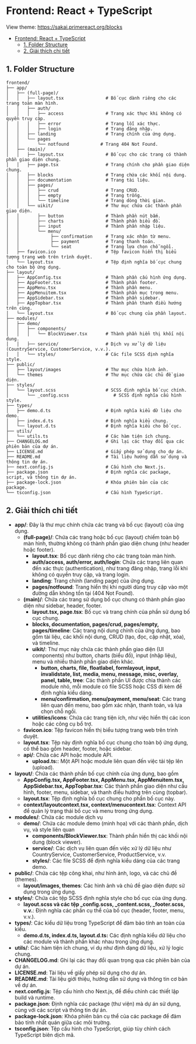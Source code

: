 # Frontend: React + TypeScript

View theme: <https://sakai.primereact.org/blocks>

- [Frontend: React + TypeScript](#frontend-react--typescript)
  - [1. Folder Structure](#1-folder-structure)
  - [2. Giải thích chi tiết](#2-giải-thích-chi-tiết)

## 1. Folder Structure

```
frontend/
├── app/
│   ├── (full-page)/
│   │   ├── layout.tsx                # Bố cục dành riêng cho các trang toàn màn hình.
│   │   ├── auth/
│   │   │   ├── access                # Trang xác thực khi không có quyền truy cập.
│   │   │   ├── error                 # Trang lỗi xác thực.
│   │   │   ├── login                 # Trang đăng nhập.
│   │   ├── landing                   # Trang chính của ứng dụng.
│   │   └── pages
│   │       └── notfound            # Trang 404 Not Found.
│   ├── (main)/
│   │   ├── layout.tsx                # Bố cục cho các trang có thành phần giao diện chung.
│   │   ├── page.tsx                  # Trang chính cho phần giao diện chung.
│   │   ├── blocks                    # Trang chứa các khối nội dung.
│   │   ├── documentation             # Trang tài liệu.
│   │   ├── pages/
│   │   │   ├── crud                  # Trang CRUD.
│   │   │   ├── empty                 # Trang trống.
│   │   │   └── timeline              # Trang dòng thời gian.
│   │   └── uikit/                    # Thư mục chứa các thành phần giao diện.
│   │       ├── button                # Thành phần nút bấm.
│   │       ├── charts                # Thành phần biểu đồ.
│   │       ├── input                 # Thành phần nhập liệu.
│   │       └── menu/
│   │            ├── confirmation     # Trang xác nhận từ menu.
│   │            ├── payment          # Trang thanh toán.
│   │            └── seat             # Trang lựa chọn chỗ ngồi.
│   ├── favicon.ico                   # Tệp favicon hiển thị biểu tượng trang web trên trình duyệt.
│   └── layout.tsx                    # Tệp định nghĩa bố cục chung cho toàn bộ ứng dụng.
├── layout/
│   ├── AppConfig.tsx                 # Thành phần cấu hình ứng dụng.
│   ├── AppFooter.tsx                 # Thành phần footer.
│   ├── AppMenu.tsx                   # Thành phần menu.
│   ├── AppMenuitem.tsx               # Thành phần mục trong menu.
│   ├── AppSidebar.tsx                # Thành phần sidebar.
│   ├── AppTopbar.tsx                 # Thành phần thanh điều hướng trên cùng.
│   └── layout.tsx                    # Bố cục chung của phần layout.
├── modules/
│   ├── demo/
│   │   ├── components/
│   │   │   └── BlockViewer.tsx       # Thành phần hiển thị khối nội dung.
│   │   ├── service/                  # Dịch vụ xử lý dữ liệu (CountryService, CustomerService, v.v.).
│   │   └── styles/                   # Các file SCSS định nghĩa style.
├── public/
│   ├── layout/images                 # Thư mục chứa hình ảnh.
│   └── themes                        # Thư mục chứa các chủ đề giao diện.
├── styles/
│   └── layout.scss                   # SCSS định nghĩa bố cục chính.
│       └── _config.scss                 # SCSS định nghĩa cấu hình style.
├── types/
│   ├── demo.d.ts                     # Định nghĩa kiểu dữ liệu cho demo.
│   ├── index.d.ts                    # Định nghĩa kiểu chung.
│   └── layout.d.ts                   # Định nghĩa kiểu cho bố cục.
├── utils/
│   └── utils.ts                      # Các hàm tiện ích chung.
├── CHANGELOG.md                      # Ghi lại các thay đổi qua các phiên bản của dự án.
├── LICENSE.md                        # Giấy phép sử dụng cho dự án.
├── README.md                         # Tài liệu hướng dẫn sử dụng và thông tin dự án.
├── next.config.js                    # Cấu hình cho Next.js.
├── package.json                      # Định nghĩa các package, script, và thông tin dự án.
├── package-lock.json                 # Khóa phiên bản của các package.
└── tsconfig.json                     # Cấu hình TypeScript.
```

## 2. Giải thích chi tiết

- **app/**: Đây là thư mục chính chứa các trang và bố cục (layout) của ứng dụng.
  - **(full-page)/**: Chứa các trang hoặc bố cục (layout) chiếm toàn bộ màn hình, thường không có thành phần giao diện chung (như header hoặc footer).
    - **layout.tsx**: Bố cục dành riêng cho các trang toàn màn hình.
    - **auth/access, auth/error, auth/login**: Chứa các trang liên quan đến xác thực (authentication), như trang đăng nhập, trang lỗi khi không có quyền truy cập, và trang login.
    - **landing**: Trang chính (landing page) của ứng dụng.
    - **pages/notfound**: Trang hiển thị khi người dùng truy cập vào một đường dẫn không tồn tại (404 Not Found).
  - **(main)/**: Chứa các trang sử dụng bố cục chung có thành phần giao diện như sidebar, header, footer.
    - **layout.tsx, page.tsx**: Bố cục và trang chính của phần sử dụng bố cục chung.
    - **blocks, documentation, pages/crud, pages/empty, pages/timeline**: Các trang nội dung chính của ứng dụng, bao gồm tài liệu, các khối nội dung, CRUD (tạo, đọc, cập nhật, xóa), và timeline.
    - **uikit/**: Thư mục này chứa các thành phần giao diện (UI components) như button, charts (biểu đồ), input (nhập liệu), menu và nhiều thành phần giao diện khác.
      - **button, charts, file, floatlabel, formlayout, input, invalidstate, list, media, menu, message, misc, overlay, panel, table, tree**: Các thành phần UI được chia thành các module nhỏ, mỗi module có file SCSS hoặc CSS đi kèm để định nghĩa kiểu dáng.
      - **menu/confirmation, menu/payment, menu/seat**: Các trang liên quan đến menu, bao gồm xác nhận, thanh toán, và lựa chọn chỗ ngồi.
    - **utilities/icons**: Chứa các trang tiện ích, như việc hiển thị các icon hoặc các công cụ bổ trợ.
  - **favicon.ico**: Tệp favicon hiển thị biểu tượng trang web trên trình duyệt.
  - **layout.tsx**: Tệp này định nghĩa bố cục chung cho toàn bộ ứng dụng, có thể bao gồm header, footer, hoặc sidebar.
  - **api/**: Chứa các API hoặc module API.
    - **upload.ts:**: Một API hoặc module liên quan đến việc tải tệp lên (upload).
- **layout/**: Chứa các thành phần bố cục chính của ứng dụng, bao gồm
  - **AppConfig.tsx, AppFooter.tsx, AppMenu.tsx, AppMenuitem.tsx, AppSidebar.tsx, AppTopbar.tsx**: Các thành phần giao diện như cấu hình, footer, menu, sidebar, và thanh điều hướng trên cùng (topbar).
  - **layout.tsx**: Tệp định nghĩa bố cục chung cho phần bố cục này.
  - **context/layoutcontext.tsx, context/menucontext.tsx**: Context API để quản lý trạng thái bố cục và menu trong ứng dụng.
- **modules/**: Chứa các module dịch vụ
  - **demo/**: Chứa các module demo (minh họa) với các thành phần, dịch vụ, và style liên quan
    - **components/BlockViewer.tsx**: Thành phần hiển thị các khối nội dung (block viewer).
    - **service/**: Các dịch vụ liên quan đến việc xử lý dữ liệu như CountryService, CustomerService, ProductService, v.v.
    - **styles/**: Các file SCSS để định nghĩa kiểu dáng của các trang demo.
- **public/**: Chứa các tệp công khai, như hình ảnh, logo, và các chủ đề (themes).
  - **layout/images, themes**: Các hình ảnh và chủ đề giao diện được sử dụng trong ứng dụng.
- **styles/**: Chứa các tệp SCSS định nghĩa style cho bố cục của ứng dụng.
  - **layout.scss và các tệp \_config.scss, \_content.scss, \_footer.scss, v.v.**: Định nghĩa các phần cụ thể của bố cục (header, footer, menu, v.v.).
- **types/**: Các kiểu dữ liệu trong TypeScript để đảm bảo tính an toàn của kiểu.
  - **demo.d.ts, index.d.ts, layout.d.ts:** Các định nghĩa kiểu dữ liệu cho các module và thành phần khác nhau trong ứng dụng.
- **utils/**: Các hàm tiện ích chung, ví dụ như định dạng dữ liệu, xử lý logic chung.
- **CHANGELOG.md**: Ghi lại các thay đổi quan trọng qua các phiên bản của dự án.
- **LICENSE.md**: Tài liệu về giấy phép sử dụng cho dự án.
- **README.md**: Tài liệu giới thiệu, hướng dẫn sử dụng và thông tin cơ bản về dự án.
- **next.config.js**: Tệp cấu hình cho Next.js, để điều chỉnh các thiết lập build và runtime.
- **package.json**: Định nghĩa các package (thư viện) mà dự án sử dụng, cùng với các script và thông tin dự án.
- **package-lock.json**: Khóa phiên bản cụ thể của các package để đảm bảo tính nhất quán giữa các môi trường.
- **tsconfig.json**: Tệp cấu hình cho TypeScript, giúp tùy chỉnh cách TypeScript biên dịch mã.
